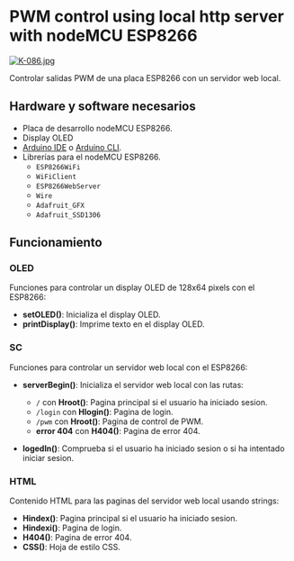 # PWM control using local http server with nodeMCU ESP8266

[![K-086.jpg](https://i.postimg.cc/bYVz2Ykf/K-086.jpg)](https://postimg.cc/jCNVpbMM)

Controlar salidas PWM de una placa ESP8266 con un servidor web local.

## Hardware y software necesarios
- Placa de desarrollo nodeMCU ESP8266.
- Display OLED
- [Arduino IDE](https://www.arduino.cc/en/software) o [Arduino CLI](https://arduino.github.io/arduino-cli/0.23/installation/).
- Librerías para el nodeMCU ESP8266.
    - `ESP8266WiFi`
    - `WiFiClient`
    - `ESP8266WebServer`
    - `Wire`
    - `Adafruit_GFX`
    - `Adafruit_SSD1306`

## Funcionamiento
### OLED
Funciones para controlar un display OLED de 128x64 pixels con el ESP8266:
- **setOLED()**: Inicializa el display OLED.
- **printDisplay()**: Imprime texto en el display OLED.

### SC
Funciones para controlar un servidor web local con el ESP8266:
- **serverBegin()**: Inicializa el servidor web local con las rutas:

    - ```/``` con **Hroot()**: Pagina principal si el usuario ha iniciado sesion.
    - ```/login``` con **Hlogin()**: Pagina de login.
    - ```/pwm``` con **Hroot()**: Pagina de control de PWM.
    - **error 404** con **H404()**: Pagina de error 404.

- **logedIn()**: Comprueba si el usuario ha iniciado sesion o si ha intentado iniciar sesion.
### HTML
Contenido HTML para las paginas del servidor web local usando strings:
- **Hindex()**: Pagina principal si el usuario ha iniciado sesion.
- **Hindexi()**: Pagina de login.
- **H404()**: Pagina de error 404.
- **CSS()**: Hoja de estilo CSS.
